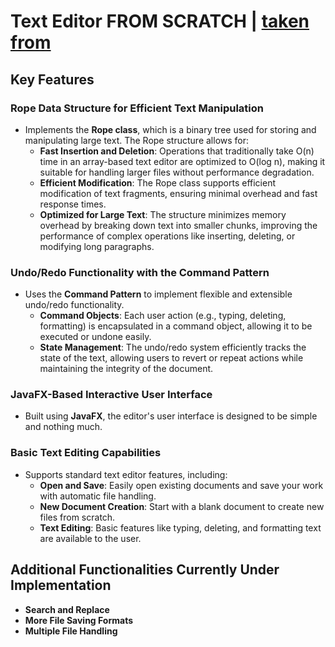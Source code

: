 # Text Editor FROM SCRATCH | [taken from]([url](https://austinhenley.com/blog/challengingprojects.html))

## Key Features

### **Rope Data Structure for Efficient Text Manipulation**
- Implements the **Rope class**, which is a binary tree used for storing and manipulating large text. The Rope structure allows for:
    - **Fast Insertion and Deletion**: Operations that traditionally take O(n) time in an array-based text editor are optimized to O(log n), making it suitable for handling larger files without performance degradation.
    - **Efficient Modification**: The Rope class supports efficient modification of text fragments, ensuring minimal overhead and fast response times.
    - **Optimized for Large Text**: The structure minimizes memory overhead by breaking down text into smaller chunks, improving the performance of complex operations like inserting, deleting, or modifying long paragraphs.

### **Undo/Redo Functionality with the Command Pattern**
- Uses the **Command Pattern** to implement flexible and extensible undo/redo functionality.
    - **Command Objects**: Each user action (e.g., typing, deleting, formatting) is encapsulated in a command object, allowing it to be executed or undone easily.
    - **State Management**: The undo/redo system efficiently tracks the state of the text, allowing users to revert or repeat actions while maintaining the integrity of the document.

### **JavaFX-Based Interactive User Interface**
- Built using **JavaFX**, the editor's user interface is designed to be simple and nothing much.

### **Basic Text Editing Capabilities**
- Supports standard text editor features, including:
    - **Open and Save**: Easily open existing documents and save your work with automatic file handling.
    - **New Document Creation**: Start with a blank document to create new files from scratch.
    - **Text Editing**: Basic features like typing, deleting, and formatting text are available to the user.

## Additional Functionalities Currently Under Implementation
- **Search and Replace**
- **More File Saving Formats**
- **Multiple File Handling**
